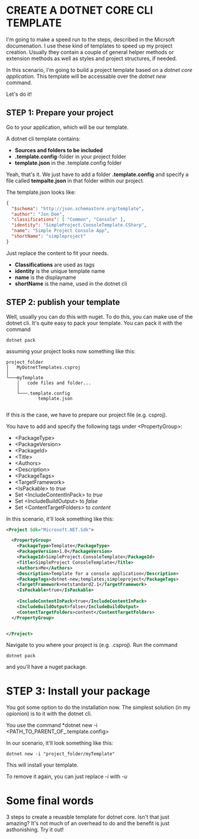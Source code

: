 # CREATE A DOTNET CORE CLI TEMPLATE 
I'm going to make a speed run to the steps, described in the Micrsoft documenation. I use these kind of templates to speed up my project creation. Usually they contain a couple of general helper methods or extension methods as well as styles and project structures, if needed.

In this scenario, I'm going to build a project template based on a *dotnet core application*.
This template will be accessable over the *dotnet new* command.

Let's do it!

## STEP 1: Prepare your project
Go to your application, which will be our template.

A dotnet cli template contains:
* **Sources and folders to be included**
* **.template.config**-folder in your project folder
* **template.json** in the .template.config folder

Yeah, that's it. We just have to add a folder **.template.config** and specify a file called **tempalte.json** in that folder within our project.

The template.json looks like:
```json
{
  "$schema": "http://json.schemastore.org/template",
  "author": "Jon Doe",
  "classifications": [ "Common", "Console" ],
  "identity": "SimpleProject.ConsoleTemplate.CSharp",
  "name": "Simple Project Console App",
  "shortName": "simpleproject"
}
```
Just replace the content to fit your needs.
* **Classifications** are used as tags
* **identity** is the unique template name
* **name** is the displayname
* **shortName** is the name, used in the dotnet cli

## STEP 2: publish your template
Well, usually you can do this with nuget.
To do this, you can make use of the dotnet cli.
It's quite easy to pack your template.
You can pack it with the command 
```
dotnet pack
```
assuming your project looks now something like this:
```
project_folder
│   MyDotnetTemplates.csproj
│
└───myTemplate
    │   code files and folder...
    │
    └───.template.config
            template.json
    
```

If this is the case, we have to prepare our project file (e.g. csproj).

You have to add and specify the following tags under &lt;PropertyGroup&gt;:
* &lt;PackageType&gt;
* &lt;PackageVersion&gt;
* &lt;PackageId&gt;
* &lt;Title&gt;
* &lt;Authors&gt;
* &lt;Description&gt;
* &lt;PackageTags&gt;
* &lt;TargetFramework&gt;
* &lt;IsPackable&gt; to *true*
* Set &lt;IncludeContentInPack&gt; to *true*
* Set &lt;IncludeBuildOutput&gt; to *false*
* Set &lt;ContentTargetFolders&gt; to *content*


In this scenario, it'll look something like this:
```xml
<Project Sdk="Microsoft.NET.Sdk">

  <PropertyGroup>
    <PackageType>Template</PackageType>
    <PackageVersion>1.0</PackageVersion>
    <PackageId>SimpleProject.ConsoleTemplate</PackageId>
    <Title>SimpleProject ConsoleTemplate</Title>
    <Authors>Me</Authors>
    <Description>Template for a console application</Description>
    <PackageTags>dotnet-new;templates;simpleproject</PackageTags>
    <TargetFramework>netstandard2.1</TargetFramework>
    <IsPackable>true</IsPackable>
    
    <IncludeContentInPack>true</IncludeContentInPack>
    <IncludeBuildOutput>false</IncludeBuildOutput>
    <ContentTargetFolders>content</ContentTargetFolders>
  </PropertyGroup>


</Project>
```

Navigate to you where your project is (e.g. .csproj). Run the command 
```
dotnet pack
```
and you'll have a nuget package.

# STEP 3: Install your package
You got some option to do the installation now.
The simplest solution (in my opionion) is to it with the dotnet cli.

You use the command *dotnet new -i &lt;PATH_TO_PARENT_OF_.template.config&gt;

In our scenario, it'll look something like this:
```
dotnet new -i "project_folder/myTemplate"
```

This will install your template.

To remove it again, you can just replace *-i* with *-u*

# Some final words
3 steps to create a reuasble template for dotnet core. Isn't that just amazing? It's not much of an overhead to do and the benefit is just asthonishing. Try it out!